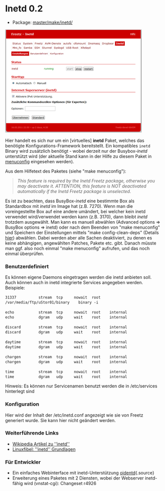# Inetd 0.2
 - Package: [master/make/inetd/](https://github.com/Freetz-NG/freetz-ng/tree/master/make/inetd/)

[![Inetd Webinterface](../screenshots/206_md.png)](../screenshots/206.png)

Hier handelt es sich nur um ein [virtuelles] **inetd**
Paket, welches das benötigte Konfigurations-Framework bereitstellt. Ein
kompatibles `inetd` Binary wird zusätzlich benötigt - wobei derzeit nur
der Busybox-*inetd* unterstützt wird (der aktuelle Stand kann in der
Hilfe zu diesem Paket in
[menuconfig](../help/howtos/common/install/menuconfig.html)
eingesehen werden).

Aus dem Hilfetext des Paketes (siehe "make menuconfig"):

> *This feature is required by the Inetd Freetz package, otherwise you
> may deactivate it. ATTENTION, this feature is NOT deactivated
> automatically if the Inetd Freetz package is unselected.*

Es ist zu beachten, dass BusyBox-*inetd* eine bestimmte Box als
Standardbox mit *inetd* im Image hat (z.B. 7270). Wenn man die
voreingestellte Box auf eine andere umändert, bei welcher kein inetd
verwendet wird/verwendet werden kann (z.B. 3170), dann bleibt *inetd*
trotzdem ausgewählt. Man kann es manuell abwählen (Advanced options ⇒
BusyBox options ⇒ inetd) oder nach dem Beenden von "make menuconfig"
und Speichern der Einstellungen mittels "make config-clean-deps"
(Details [hier](../help/fritz_faq.html)) abwählen. Dabei werden
aber alle Sachen deaktiviert, zu denen es keine abhängigen, angewählten
Patches, Pakete etc. gibt. Danach müsste man ggf. also noch einmal
"make menuconfig" aufrufen, und das noch einmal überprüfen.



### Benutzerdefiniert

Es können eigene Daemons eingetragen werden die inetd anbieten soll.
Auch können auch in inetd integrierte Services angegeben werden.
Beispiele:

```
31337          stream  tcp     nowait  root    /var/media/ftp/uStor01/binary    binary -i

echo           stream  tcp     nowait  root    internal
echo           dgram   udp     wait    root    internal

discard        stream  tcp     nowait  root    internal
discard        dgram   udp     wait    root    internal

daytime        stream  tcp     nowait  root    internal
daytime        dgram   udp     wait    root    internal

chargen        stream  tcp     nowait  root    internal
chargen        dgram   udp     wait    root    internal

time           stream  tcp     nowait  root    internal
time           dgram   udp     wait    root    internal
```

Hinweis: Es können nur Servicenamen benutzt werden die in /etc/services
hinterlegt sind



### Konfiguration

Hier wird der Inhalt der /etc/inetd.conf angezeigt wie sie von Freetz
generiert wurde. Sie kann hier nicht geändert werden.



### Weiterführende Links

-   [Wikipedia Artikel zu
    ''inetd''](http://de.wikipedia.org/wiki/Inetd)
-   [Linuxfibel: ''inetd''
    Grundlagen](http://de.linwiki.org/index.php/Linuxfibel_-_Netzwerk_Grundlagen_-_Internet_Service_D%C3%A4mon)

### Für Entwickler

-   Ein einfaches Webinterface mit inetd-Unterstützung
    [oidentd](/browser/trunk/make/oidentd/files){.source}
-   Erweiterung eines Paketes mit 2 Diensten, wobei der Webserver
    inetd-fähig wird (vnstat-cgi):
    Changeset r4926

